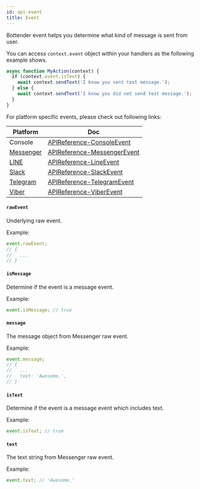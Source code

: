 ```yaml
---
id: api-event
title: Event
---
```


Bottender event helps you determine what kind of message is sent from user.

You can access `context.event` object within your handlers as the following example shows.

```js
async function MyAction(context) {
  if (context.event.isText) {
    await context.sendText('I know you sent text message.');
  } else {
    await context.sendText('I know you did not send text message.');
  }
}
```

For platform specific events, please check out following links:

| Platform                                | Doc                                                |
| --------------------------------------- | -------------------------------------------------- |
| Console                                 | [APIReference-ConsoleEvent](api-console-event)     |
| [Messenger](https://www.messenger.com/) | [APIReference-MessengerEvent](api-messenger-event) |
| [LINE](https://line.me/)                | [APIReference-LineEvent](api-line-event)           |
| [Slack](https://slack.com/)             | [APIReference-SlackEvent](api-slack-event)         |
| [Telegram](https://telegram.org/)       | [APIReference-TelegramEvent](api-telegram-event)   |
| [Viber](https://www.viber.com/)         | [APIReference-ViberEvent](api-viber-event)         |

#### `rawEvent`

Underlying raw event.

Example:

```js
event.rawEvent;
// {
//   ...
// }
```

#### `isMessage`

Determine if the event is a message event.

Example:

```js
event.isMessage; // true
```

#### `message`

The message object from Messenger raw event.

Example:

```js
event.message;
// {
//   ...
//   text: 'Awesome.',
// }
```

#### `isText`

Determine if the event is a message event which includes text.

Example:

```js
event.isText; // true
```

#### `text`

The text string from Messenger raw event.

Example:

```js
event.text; // 'Awesome.'
```
